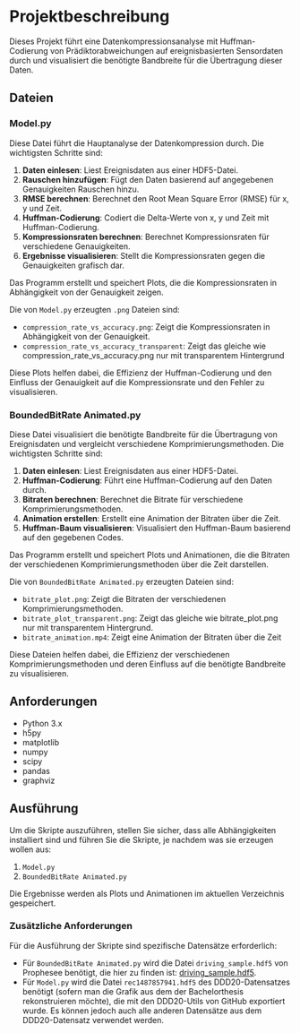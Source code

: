 # Projektbeschreibung

Dieses Projekt führt eine Datenkompressionsanalyse mit Huffman-Codierung von Prädiktorabweichungen auf ereignisbasierten Sensordaten durch und visualisiert die benötigte Bandbreite für die Übertragung dieser Daten.

## Dateien

### Model.py

Diese Datei führt die Hauptanalyse der Datenkompression durch. Die wichtigsten Schritte sind:

1. **Daten einlesen**: Liest Ereignisdaten aus einer HDF5-Datei.
2. **Rauschen hinzufügen**: Fügt den Daten basierend auf angegebenen Genauigkeiten Rauschen hinzu.
3. **RMSE berechnen**: Berechnet den Root Mean Square Error (RMSE) für x, y und Zeit.
4. **Huffman-Codierung**: Codiert die Delta-Werte von x, y und Zeit mit Huffman-Codierung.
5. **Kompressionsraten berechnen**: Berechnet Kompressionsraten für verschiedene Genauigkeiten.
6. **Ergebnisse visualisieren**: Stellt die Kompressionsraten gegen die Genauigkeiten grafisch dar.

Das Programm erstellt und speichert Plots, die die Kompressionsraten in Abhängigkeit von der Genauigkeit zeigen.

Die von `Model.py` erzeugten `.png` Dateien sind:

- `compression_rate_vs_accuracy.png`: Zeigt die Kompressionsraten in Abhängigkeit von der Genauigkeit.
- `compression_rate_vs_accuracy_transparent`: Zeigt das gleiche wie compression_rate_vs_accuracy.png nur mit transparentem Hintergrund

Diese Plots helfen dabei, die Effizienz der Huffman-Codierung und den Einfluss der Genauigkeit auf die Kompressionsrate und den Fehler zu visualisieren.

### BoundedBitRate Animated.py

Diese Datei visualisiert die benötigte Bandbreite für die Übertragung von Ereignisdaten und vergleicht verschiedene Komprimierungsmethoden. Die wichtigsten Schritte sind:

1. **Daten einlesen**: Liest Ereignisdaten aus einer HDF5-Datei.
2. **Huffman-Codierung**: Führt eine Huffman-Codierung auf den Daten durch.
3. **Bitraten berechnen**: Berechnet die Bitrate für verschiedene Komprimierungsmethoden.
4. **Animation erstellen**: Erstellt eine Animation der Bitraten über die Zeit.
5. **Huffman-Baum visualisieren**: Visualisiert den Huffman-Baum basierend auf den gegebenen Codes.

Das Programm erstellt und speichert Plots und Animationen, die die Bitraten der verschiedenen Komprimierungsmethoden über die Zeit darstellen.

Die von `BoundedBitRate Animated.py` erzeugten Dateien sind:

- `bitrate_plot.png`: Zeigt die Bitraten der verschiedenen Komprimierungsmethoden.
- `bitrate_plot_transparent.png`: Zeigt das gleiche wie bitrate_plot.png nur mit transparentem Hintergrund.
- `bitrate_animation.mp4`: Zeigt eine Animation der Bitraten über die Zeit

Diese Dateien helfen dabei, die Effizienz der verschiedenen Komprimierungsmethoden und deren Einfluss auf die benötigte Bandbreite zu visualisieren.

## Anforderungen

- Python 3.x
- h5py
- matplotlib
- numpy
- scipy
- pandas
- graphviz

## Ausführung

Um die Skripte auszuführen, stellen Sie sicher, dass alle Abhängigkeiten installiert sind und führen Sie die Skripte, je nachdem was sie erzeugen wollen aus:

1. `Model.py`
2. `BoundedBitRate Animated.py`

Die Ergebnisse werden als Plots und Animationen im aktuellen Verzeichnis gespeichert.

### Zusätzliche Anforderungen

Für die Ausführung der Skripte sind spezifische Datensätze erforderlich:

- Für `BoundedBitRate Animated.py` wird die Datei `driving_sample.hdf5` von Prophesee benötigt, die hier zu finden ist: [driving_sample.hdf5](https://docs.prophesee.ai/stable/datasets.html#chapter-datasets).
- Für `Model.py` wird die Datei `rec1487857941.hdf5` des DDD20-Datensatzes benötigt (sofern man die Grafik aus dem der Bachelorthesis rekonstruieren möchte), die mit den DDD20-Utils von GitHub exportiert wurde. Es können jedoch auch alle anderen Datensätze aus dem DDD20-Datensatz verwendet werden.
